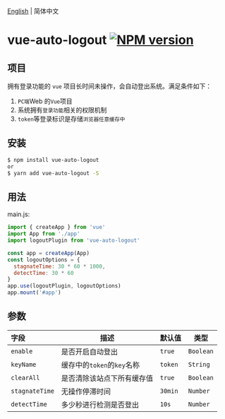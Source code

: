 [English](./README.md) | 简体中文

# vue-auto-logout [![NPM version](https://img.shields.io/npm/v/vue-auto-logout.svg?style=flat)](https://npmjs.org/package/vue-auto-logout)

## 项目

拥有登录功能的 `vue` 项目长时间未操作，会自动登出系统。满足条件如下：

1. `PC端`Web 的`Vue`项目
2. 系统拥有`登录功能`相关的权限机制
3. `token`等登录标识是存储`浏览器任意缓存中`

## 安装

```bash
$ npm install vue-auto-logout
or
$ yarn add vue-auto-logout -S
```

## 用法

main.js:

```js
import { createApp } from 'vue'
import App from './app'
import logoutPlugin from 'vue-auto-logout'

const app = createApp(App)
const logoutOptions = {
  stagnateTime: 30 * 60 * 1000,
  detectTime: 30 * 60
}
app.use(logoutPlugin, logoutOptions)
app.mount('#app')
```

## 参数

| 字段           | 描述                       | 默认值  | 类型      |
| :------------- | -------------------------- | ------- | --------- |
| `enable`       | 是否开启自动登出           | `true`  | `Boolean` |
| `keyName`      | 缓存中的`token`的`key`名称 | `token` | `String`  |
| `clearAll`     | 是否清除该站点下所有缓存值 | `true`  | `Boolean` |
| `stagnateTime` | 无操作停滞时间             | `30min` | `Number`  |
| `detectTime`   | 多少秒进行检测是否登出     | `10s`   | `Number`  |
